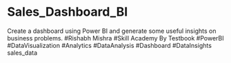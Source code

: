 # Sales_Dashboard_BI
Create a dashboard using Power BI and generate some useful insights on business problems. #Rishabh Mishra #Skill Academy By Testbook #PowerBI #DataVisualization #Analytics #DataAnalysis #Dashboard #DataInsights
sales_data
